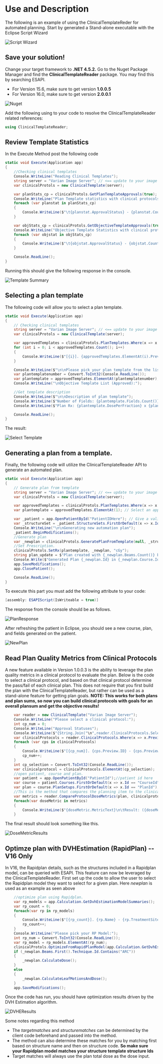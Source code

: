 # Use and Description
The following is an example of using the ClinicalTemplateReder for automated planning. 
Start by generated a Stand-alone executable with the Eclipse Script Wizard

![Script Wizard](ClinicalTemplateReader/DescriptionImages/ScriptWizard.JPG)

## Save your solution!
Change your target framework to **.NET 4.5.2.**
Go to the Nuget Package Manager and find the **ClinicalTemplateReader** package. You may find this by searching ESAPI. 
* For Version 15.6, make sure to get version **1.0.0.5**
* For Version 16.0, make sure to get version **2.0.0.1**

![Nuget](ClinicalTemplateReader/DescriptionImages/NugetPackage.JPG)

Add the following using to your code to resolve the ClinicalTemplateReader related references:
```csharp
using ClinicalTemplateReader;
```

## Review Template Statistics
In the Execute Method post the following code 

```csharp
static void Execute(Application app)
{
    //Checking clinical templates
    Console.WriteLine("Reading Clinical Templates");
    string server = "Varian Image Server"; // <== update to your image server address e.g. "localhost", "10.11.12.13"
    var clinicalProtols = new ClinicalTemplate(server);

    var planStats_cp = clinicalProtols.GetPlanTemplateApprovals(true);
    Console.WriteLine("Plan Template statistics with clinical protocols");            
    foreach (var planstat in planStats_cp)
    {
        Console.WriteLine($"\t{planstat.ApprovalStatus} - {planstat.Count}");
    }

    var objStats_cp = clinicalProtols.GetObjectiveTemplateApprovals(true);
    Console.WriteLine("Objective Template Statistics with clinical protocols");
    foreach (var objstat in objStats_cp)
    {
        Console.WriteLine($"\t{objstat.ApprovalStatus} - {objstat.Count}");
    }

    Console.ReadLine();
}
```

Running this should give the following response in the console.

![Template Summary](ClinicalTemplateReader/DescriptionImages/ApprovedTemplates.JPG)

## Selecting a plan template
The following code will allow you to select a plan template.

```csharp
static void Execute(Application app)
{
    // Checking clinical templates
    string server = "Varian Image Server"; // <== update to your image server address e.g. "localhost", "10.11.12.13"
    var clinicalProtols = new ClinicalTemplate(server);

    var approvedTemplates = clinicalProtols.PlanTemplates.Where(x => x.Preview.ApprovalStatus.Contains("Approved")).ToList();
    for (int i = 0; i < approvedTemplates.Count(); i++)
    {
        Console.WriteLine($"[{i}]. {approvedTemplates.ElementAt(i).Preview.ID} - {approvedTemplates.ElementAt(i).Preview.LastModified}");
    }

    Console.WriteLine($"\n\nPlease pick your plan template from the list (0 - {approvedTemplates.Count() - 1}):");
    var plantemplatenumber = Convert.ToInt32(Console.ReadLine());
    var plantemplate = approvedTemplates.ElementAt(plantemplatenumber);
    Console.WriteLine("\nObjective Template List (Approved):");

    //Get template description
    Console.WriteLine($"\n\nDescription of plan template");
    Console.WriteLine($"Number of Fields: {plantemplate.Fields.Count()}");
    Console.WriteLine($"Plan Rx: {plantemplate.DosePerFraction} x {plantemplate.FractionCount}");

    Console.ReadLine();
}
```

The result:

![Select Template](ClinicalTemplateReader/DescriptionImages/PickATemplate.JPG)

## Generating a plan from a template.
Finally, the following code will utilize the ClinicalTemplateReader API to generate an automated plan.

```csharp
static void Execute(Application app)
{
    // Generate plan from template
    string server = "Varian Image Server"; // <== update to your image server address e.g. "localhost", "10.11.12.13"
    var clinicalProtols = new ClinicalTemplate(server);

    var approvedTemplates = clinicalProtols.PlanTemplates.Where(x => x.Preview.ApprovalStatus.Contains("Approved")).ToList();
    var plantemplate = approvedTemplates.ElementAt(1); // Select an approved plan template

    var _patient = app.OpenPatientById("PatientIDHere"); // Give a valid PatientID1 
    var _structureSet = _patient.StructureSets.FirstOrDefault(x => x.Id == "ROI");
    Console.WriteLine("\n\nGenerating new automation plan");
    _patient.BeginModifications();
    //Generate plan
    var _newplan = clinicalProtols.GeneratePlanFromTemplate(null, _structureSet, plantemplate, null);
    //Set Prescription.
    clinicalProtols.SetRx(plantemplate, _newplan, "cGy");
    string plan_update = $"Plan created with {_newplan.Beams.Count()} beams";
    Console.Write($"Generated Plan {_newplan.Id} in {_newplan.Course.Id}\n{plan_update}\nPlan Rx: {_newplan.TotalDose} in {_newplan.NumberOfFractions}fx");
    app.SaveModifications();
    app.ClosePatient();

    Console.ReadLine();
}
```
To execute this part you must add the following attribute to your code:
```csharp
[assembly: ESAPIScript(IsWriteable = true)]
```

The response from the console should be as follows. 

![PlanResponse](ClinicalTemplateReader/DescriptionImages/PlanGenerated.JPG)

After refreshing the patient in Eclipse, you should see a new course, plan, and fields generated on the patient.

![NewPlan](ClinicalTemplateReader/DescriptionImages/NewPlanGenerated.JPG)

## Read Plan Quality Metrics from Clinical Protocols
A new feature available in Version 1.0.0.3 is the ability to leverage the plan quality metrics in a clinical protocol to evaluate the plan. Below is the code to select a clinical protocol, and based on that clinical protocol determine the pass/fail of each clinical plan.
This does not require that you first build the plan with the ClinicalTemplateReader, but rather can be used as a stand-alone feature for getting plan goals.
**NOTE: This works for both plans and plan sums, so now you can build clinical protocols with goals for an overall plansum and get the objective results!**
```csharp
    var reader = new ClinicalTemplate("Varian Image Server");
    Console.WriteLine("Please select a clinical protocol:");
    int cp_num = 0;
    Console.WriteLine("Approval Statuses");
    Console.WriteLine($"{String.Join("\n",reader.ClinicalProtocols.Select(x=>x.Preview.ApprovalStatus).Distinct())}");
    var clinicalProtocols = reader.ClinicalProtocols.Where(x => x.Preview.ApprovalStatus == "Approved");
    foreach (var cps in clinicalProtocols)
    {
        Console.WriteLine($"[{cp_num}]. {cps.Preview.ID} - {cps.Preview.TreatmentSite}: {cps.Preview.LastModified}");
        cp_num++;
    }
    int cp_selection = Convert.ToInt32(Console.ReadLine());
    var clinicalprotocol = clinicalProtocols.ElementAt(cp_selection);
    //open patient, course and plan.
    var patient = app.OpenPatientById("PatientId");//patient id here
    var course = patient.Courses.FirstOrDefault(x => x.Id == "CourseId");//course id here
    var plan = course.PlanSetups.FirstOrDefault(x => x.Id == "PlanId");//plan id here
    //This is the method that compares the planning item to the clinical protocol.
    var metrics = reader.CompareProtocolDoseMetrics(plan, clinicalprotocol);
    foreach(var doseMetric in metrics)
    {
        Console.WriteLine($"{doseMetric.MetricText}\n\tResult: ({doseMetric.Pass}) {doseMetric.ResultText}");
    }
```
The final result should look something like this.

![DoseMetricResults](ClinicalTemplateReader/DescriptionImages/DoseMetricResult.JPG)

## Optimze plan with DVHEstimation (RapidPlan) -- V16 Only
In V16, the Rapidplan details, such as the structures included in a Rapidplan model, can be queried with ESAPI. This feature can now be leveraged by the ClinicalTemplateReader.
First set up the code to allow the user to select the Rapidplan model they want to select for a given plan. Here _newplan_ is used as an example as seen above
```csharp
    //optimize plan using Rapidplan.
    var rp_models = app.Calculation.GetDvhEstimationModelSummaries();
    var rp_count = 0;
    foreach(var rp in rp_models)
    {                    
        Console.WriteLine($"[{rp_count}]. {rp.Name} - {rp.TreatmentSite}");
        rp_count++;
    }
    Console.WriteLine("Please pick your RP Model:");
    int rp_num = Convert.ToInt32(Console.ReadLine());
    var rp_model = rp_models.ElementAt(rp_num);
    clinicalProtols.OptimizeFromRapidPlanModel(app.Calculation.GetDvhEstimationModelStructures(rp_model.ModelUID), _newplan, rp_model, null, null, false);
    if (_newplan.Beams.First().Technique.Id.Contains("ARC"))
    {
        _newplan.CalculateDose();
    }
    else 
    {
        _newplan.CalculateLeafMotionsAndDose();
    } 
    app.SaveModifications();

```
Once the code has run, you should have optimization results driven by the DVH Estimation algorithm. 

![DVHEResults](ClinicalTemplateReader/DescriptionImages/DVHE_Optimized.JPG)

Some notes regarding this method
- The *targetmatches* and *structurematches* can be determined by the client code beforehand and passed into the method.
- The method can also determine these matches for you by matching first based on structure name and then on structure code. **So make sure your Rapidplan model matches your structure template structure Ids**
- Target matches will always use the plan total dose as the dose input.
